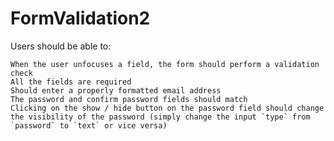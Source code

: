# FormValidation2


 Users should be able to: 

    When the user unfocuses a field, the form should perform a validation check
    All the fields are required
    Should enter a properly formatted email address
    The password and confirm password fields should match
    Clicking on the show / hide button on the password field should change the visibility of the password (simply change the input `type` from `password` to `text` or vice versa)
